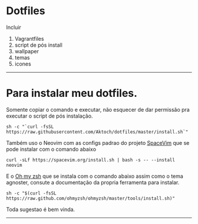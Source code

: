 # Dotfiles

Incluir 
1. Vagrantfiles
2. script de pós install
3. wallpaper
4. temas
5. icones
***

# Para instalar meu dotfiles.

Somente copiar o comando e executar, não esquecer de dar permissão pra executar o script de pós instalação.
```
sh -c "`curl -fsSL https://raw.githubusercontent.com/Aktoch/dotfiles/master/install.sh`"
```


Também uso o Neovim com as configs padrao do projeto [SpaceVim](https://spacevim.org) que se pode instalar com o comando abaixo

```
curl -sLf https://spacevim.org/install.sh | bash -s -- --install neovim
```
E o [Oh my zsh](https://ohmyz.sh/) que se instala com o comando abaixo assim como o tema agnoster, consute a documentação da propria ferramenta para instalar.
```
sh -c "$(curl -fsSL https://raw.github.com/ohmyzsh/ohmyzsh/master/tools/install.sh)"
```
Toda sugestao é bem vinda.
***
